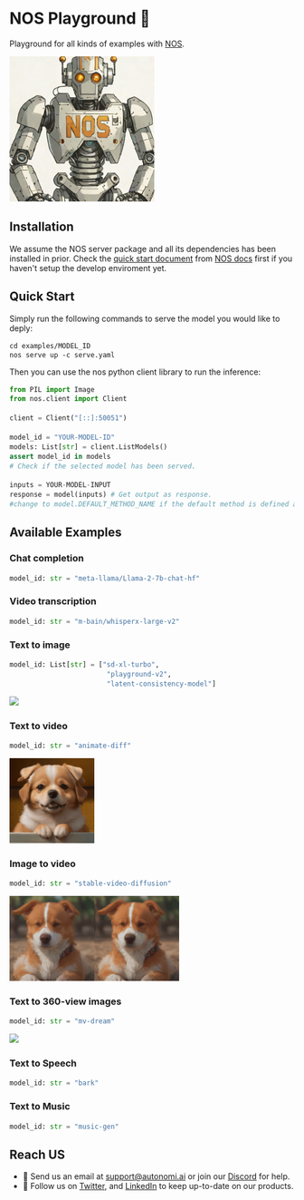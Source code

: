 # NOS Playground 🛝 
Playground for all kinds of examples with [NOS](https://github.com/autonomi-ai/nos).

<img src="assets/exp_txt2img.png" width="256">

## Installation
We assume the NOS server package and all its dependencies has been installed in prior. Check the [quick start document](https://docs.nos.run/docs/quickstart.html) from [NOS docs](https://docs.nos.run/) first if you haven't setup the develop enviroment yet.

## Quick Start
Simply run the following commands to serve the model you would like to deply: 
```console
cd examples/MODEL_ID
nos serve up -c serve.yaml
```
Then you can use the nos python client library to run the inference:
```python
from PIL import Image
from nos.client import Client

client = Client("[::]:50051")

model_id = "YOUR-MODEL-ID"
models: List[str] = client.ListModels()
assert model_id in models 
# Check if the selected model has been served.

inputs = YOUR-MODEL-INPUT
response = model(inputs) # Get output as response.
#change to model.DEFAULT_METHOD_NAME if the default method is defined as  "__call__"
```

## Available Examples

### Chat completion
```python
model_id: str = "meta-llama/Llama-2-7b-chat-hf"
```

### Video transcription
```python
model_id: str = "m-bain/whisperx-large-v2"
```

### Text to image
```python
model_id: List[str] = ["sd-xl-turbo", 
                        "playground-v2",
                        "latent-consistency-model"]
```
<img src="examples/stable-diffusion-XL-turbo/example.png" width="150">

### Text to video
```python
model_id: str = "animate-diff"
```
<img src="examples/animate-diff/example.gif" width="150">

### Image to video
```python
model_id: str = "stable-video-diffusion"
```
<img src="assets/exp_img2vid_in.png" width="150"><img src="assets/exp_img2vid_out.gif" width="150">

### Text to 360-view images
```python
model_id: str = "mv-dream"
```
<img src="examples/mvdream/example.png" width="600">

### Text to Speech
```python
model_id: str = "bark"
```
### Text to Music
```python
model_id: str = "music-gen"
```

## Reach US
* 💬 Send us an email at [support@autonomi.ai](mailto:support@autonomi.ai) or join our [Discord](https://discord.gg/QAGgvTuvgg) for help.
* 📣 Follow us on [Twitter](https://twitter.com/autonomi\_ai), and [LinkedIn](https://www.linkedin.com/company/autonomi-ai) to keep up-to-date on our products.
